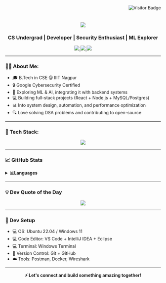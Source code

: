 <!-- Visitor Badge -->
<div align="right">
  <img src="https://visitor-badge.laobi.icu/badge?page_id=ravindrapratapsinghchouhan.ravindrapratapsinghchouhan" alt="Visitor Badge" />
</div>

<h1 align="center">
  <img src="https://readme-typing-svg.herokuapp.com/?font=Righteous&size=35&center=true&vCenter=true&width=500&height=70&duration=4000&lines=Hi+There!+👋;+I'm+Ravindra!;" />
</h1>

<h3 align="center">CS Undergrad | Developer | Security Enthusiast | ML Explorer</h3>

<div align="center">
  <a href="mailto:bt22cse195@iiitn.ac.in">
    <img src="https://img.shields.io/badge/Gmail-D14836?style=for-the-badge&logo=gmail&logoColor=white"/>
  </a>
  <a href="https://www.linkedin.com/in/ravindrapratapsinghchouhan/" target="_blank">
    <img src="https://img.shields.io/badge/LinkedIn-0e76a8?style=for-the-badge&logo=linkedin&logoColor=white"/>
  </a>
  <a href="https://leetcode.com/u/ravindra_iiitn/" target="_blank">
    <img src="https://img.shields.io/badge/LeetCode-FFA116?style=for-the-badge&logo=leetcode&logoColor=black"/>
  </a>
</div>

---

### 👨‍💻 About Me:

- 🎓 B.Tech in CSE @ IIIT Nagpur
- 🔒 Google Cybersecurity Certified
- 🧠 Exploring ML & AI, integrating it with backend systems
- 💻 Building full-stack projects (React + Node.js + MySQL/Postgres)
- 📊 Into system design, automation, and performance optimization
- 🔍 Love solving DSA problems and contributing to open-source

---

### 🚀 Tech Stack:

<div align="center">
  <img src="https://skillicons.dev/icons?i=react,nextjs,nodejs,tailwind,js,ts,java,python,cpp,c,html,css,mysql,postgres,linux,vscode,git,github,docker,spring" />
</div>

---

### 📈 GitHub Stats

<details>
  <summary><b>📊Languages</b></summary>
  <br/>
  <img height="180em" src="https://github-readme-stats.vercel.app/api/top-langs/?username=ravindra-singh0507&layout=compact&hide_border=true&langs_count=10" />
</details>

---

### 💡 Dev Quote of the Day

<p align="center">
  <img src="https://quotes-github-readme.vercel.app/api?type=horizontal&theme=dark" />
</p>

---

### 🧰 Dev Setup

- 💻 OS: Ubuntu 22.04 / Windows 11
- 💻 Code Editor: VS Code + IntelliJ IDEA + Eclipse
- 💻 Terminal:  Windows Terminal
- 📂 Version Control: Git + GitHub
- ☁️ Tools: Postman, Docker, Wireshark

---

<div align="center">
  <strong>⚡ Let's connect and build something amazing together!</strong>
</div>
